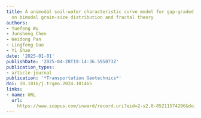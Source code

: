 ```yaml
---
title: A unimodal soil-water characteristic curve model for gap-graded soil based
  on bimodal grain-size distribution and fractal theory
authors:
- Yuefeng Wu
- Junsheng Chen
- Weidong Pan
- Lingfeng Guo
- Yi Shan
date: '2025-01-01'
publishDate: '2025-04-28T19:14:36.595073Z'
publication_types:
- article-journal
publication: '*Transportation Geotechnics*'
doi: 10.1016/j.trgeo.2024.101465
links:
- name: URL
  url: 
    https://www.scopus.com/inward/record.uri?eid=2-s2.0-85211574296&doi=10.1016%2fj.trgeo.2024.101465&partnerID=40&md5=7dbb2fd3e7eaf819f4587454b06547d7
---
```

